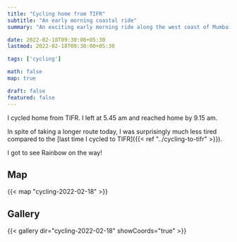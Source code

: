 ```yaml
---
title: "Cycling home from TIFR"
subtitle: "An early morning coastal ride"
summary: "An exciting early morning ride along the west coast of Mumbai."

date: 2022-02-18T09:30:00+05:30
lastmod: 2022-02-18T09:30:00+05:30

tags: ['cycling']

math: false
map: true

draft: false
featured: false
---
```


I cycled home from TIFR. I left at 5.45 am and reached home by 9.15 am. 

In spite of taking a longer route today, I was surprisingly much less tired compared to the [last time I cycled to TIFR]({{< ref "../cycling-to-tifr" >}}). 

I got to see Rainbow on the way!

## Map

{{< map "cycling-2022-02-18" >}}

## Gallery 

{{< gallery dir="cycling-2022-02-18" showCoords="true" >}}

